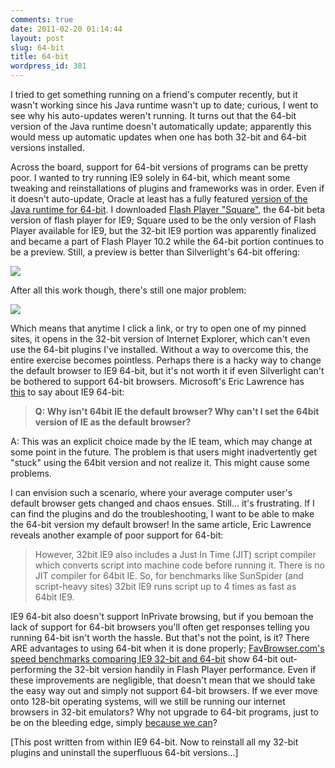```yaml
---
comments: true
date: 2011-02-20 01:14:44
layout: post
slug: 64-bit
title: 64-bit
wordpress_id: 381
---
```


I tried to get something running on a friend's computer recently, but it wasn't working since his Java runtime wasn't up to date; curious, I went to see why his auto-updates weren't running. It turns out that the 64-bit version of the Java runtime doesn't automatically update; apparently this would mess up automatic updates when one has both 32-bit and 64-bit versions installed.

Across the board, support for 64-bit versions of programs can be pretty poor. I wanted to try running IE9 solely in 64-bit, which meant some tweaking and reinstallations of plugins and frameworks was in order. Even if it doesn't auto-update, Oracle at least has a fully featured [version of the Java runtime for 64-bit](http://java.com/en/download/windows_ie-64bit.jsp). I downloaded [Flash Player "Square"](http://labs.adobe.com/downloads/flashplayer10_square.html), the 64-bit beta version of flash player for IE9; Square used to be the only version of Flash Player available for IE9, but the 32-bit IE9 portion was apparently finalized and became a part of Flash Player 10.2 while the 64-bit portion continues to be a preview. Still, a preview is better than Silverlight's 64-bit offering:

[![](http://sasheldon.files.wordpress.com/2011/02/silverlight64.png)](http://sasheldon.files.wordpress.com/2011/02/silverlight64.png)

After all this work though, there's still one major problem:

[![](http://sasheldon.files.wordpress.com/2011/02/ie9-64.png)](http://sasheldon.files.wordpress.com/2011/02/ie9-64.png)

Which means that anytime I click a link, or try to open one of my pinned sites, it opens in the 32-bit version of Internet Explorer, which can't even use the 64-bit plugins I've installed. Without a way to overcome this, the entire exercise becomes pointless. Perhaps there is a hacky way to change the default browser to IE9 64-bit, but it's not worth it if even Silverlight can't be bothered to support 64-bit browsers. Microsoft's Eric Lawrence has [this](http://blogs.msdn.com/b/ieinternals/archive/2009/05/29/q-a-64-bit-internet-explorer.aspx) to say about IE9 64-bit:


> **Q: Why isn't 64bit IE the default browser? Why can't I set the 64bit version of IE as the default browser?**

A: This was an explicit choice made by the IE team, which may change at some point in the future. The problem is that users might inadvertently get "stuck" using the 64bit version and not realize it. This might cause some problems.


I can envision such a scenario, where your average computer user's default browser gets changed and chaos ensues. Still... it's frustrating. If I can find the plugins and do the troubleshooting, I want to be able to make the 64-bit version my default browser! In the same article, Eric Lawrence reveals another example of poor support for 64-bit:


> However, 32bit IE9 also includes a Just In Time (JIT) script compiler which converts script into machine code before running it. There is no JIT compiler for 64bit IE. So, for benchmarks like SunSpider (and script-heavy sites) 32bit IE9 runs script up to 4 times as fast as 64bit IE9.


IE9 64-bit also doesn't support InPrivate browsing, but if you bemoan the lack of support for 64-bit browsers you'll often get responses telling you running 64-bit isn't worth the hassle. But that's not the point, is it? There ARE advantages to using 64-bit when it is done properly; [FavBrowser.com's speed benchmarks comparing IE9 32-bit and 64-bit](http://www.favbrowser.com/internet-explorer-9-32-bit-x86-vs-ie9-64-bit-x64/) show 64-bit out-performing the 32-bit version handily in Flash Player performance. Even if these improvements are negligible, that doesn't mean that we should take the easy way out and simply not support 64-bit browsers. If we ever move onto 128-bit operating systems, will we still be running our internet browsers in 32-bit emulators? Why not upgrade to 64-bit programs, just to be on the bleeding edge, simply [because we can](http://en.wikiquote.org/wiki/George_Mallory#Sourced)?

[This post written from within IE9 64-bit. Now to reinstall all my 32-bit plugins and uninstall the superfluous 64-bit versions...]
